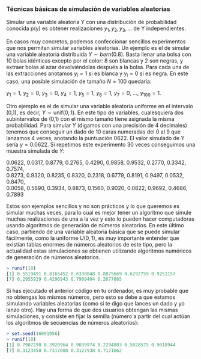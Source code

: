 ### Técnicas básicas de simulación de variables aleatorias

Simular una variable aleatoria Y con una distribución de probabilidad conocida p(y) es obtener realizaciones $y_1,y_2,y_3,\dots$ de Y independientes.

En casos muy concretos, podemos confeccionar sencillos experimentos que nos permitan simular variables aleatorias. Un ejemplo es el de simular una variable aleatoria distribuida $Y \sim bern(0.8)$. Basta llenar una bolsa con 10 bolas idénticas excepto por el color: 8 son blancas y 2 son negras, y extraer bolas al azar devolviéndolas después a la bolsa. Para cada una de las extracciones anotamos $y_i = 1$ si es blanca y $y_i = 0$ si es negra. En este caso, una posible simulación de tamaño $N = 100$ quedaría:

$y_1 = 1$, $y_2 = 0$, $y_3 = 0$, $y_4 = 1$, $y_5 = 1$, $y_6 = 1$, $y_7 = 0$, ..., $y_{100} = 1$.

Otro ejemplo es el de simular una variable aleatoria uniforme en el intervalo (0,1), es decir, $Y \sim \text{unif}(0,1)$. En este tipo de variables, cualesquiera dos subintervalos de (0,1) con el mismo tamaño tiene asignada la misma probabilidad. Para simular $Y$ (digamos con una precisión de 4 decimales) tenemos que conseguir un dado de 10 caras numeradas del 0 al 9 que lanzamos 4 veces, anotando la puntuación 0622. El valor simulado de Y sería $y = 0.0622$. Si repetimos este experimento 30 veces conseguimos una muestra simulada de $Y$:

0.0622, 0.0317, 0.8779, 0.2765, 0.4290, 0.9858, 0.9532, 0.2770, 0.3342, 0.7574,  
0.8273, 0.9320, 0.8235, 0.8320, 0.2318, 0.6779, 0.8191, 0.9497, 0.0532, 0.8470,  
0.0058, 0.5690, 0.3934, 0.8873, 0.1560, 0.9020, 0.0822, 0.9692, 0.4686, 0.7893  

Estos son ejemplos sencillos y no son prácticos y lo que queremos es simular muchas veces, para lo cual es mejor tener un algoritmo que simule muchas realizaciones de una a la vez y esto lo pueden hacer computadoras usando algoritmos de generación de números aleatorios. En este último caso, partiendo de una variable aleatoria básica que se puede simular fácilmente, como la uniforme $U(0,1)$, es muy importante entender que existían tablas enormes de números aleatorios de este tipo, pero la actualidad estas simulaciones se obtienen utilizando algoritmos numéricos de generación de números aleatorios.


```r
> runif(10)
[1] 0.5519491 0.8165452 0.6338048 0.8875669 0.6292759 0.9251157 
[7] 0.2955939 0.4290943 0.7909494 0.2677865
```

Si has ejecutado el anterior código en tu ordenador, es muy probable que no obtengas los mismos números, pero esto se debe a que estamos simulando variables aleatorias (como si te digo que lances un dado y yo lanzo otro). Hay una forma de que dos usuarios obtengan las mismas simulaciones, y consiste en fijar la semilla (número a partir del cual actúan los algoritmos de secuencias de números aleatorios):

```r
> set.seed(16091956)
> runif(10)
[1] 0.7907290 0.3920964 0.9039974 0.2294803 0.5028575 0.9018944
[7] 0.3123450 0.7317088 0.3127938 0.7121062
```